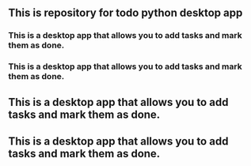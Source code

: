 ## This is repository for todo python desktop app

### This is a desktop app that allows you to add tasks and mark them as done.

### This is a desktop app that allows you to add tasks and mark them as done.

## This is a desktop app that allows you to add tasks and mark them as done.

## This is a desktop app that allows you to add tasks and mark them as done.